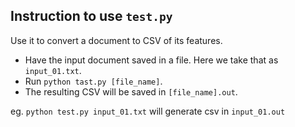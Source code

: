 ## Instruction to use `test.py`

Use it to convert a document to CSV of its features.

* Have the input document saved in a file. Here we take that as `input_01.txt`.
* Run `python tast.py [file_name]`.
* The resulting CSV will be saved in `[file_name].out`.

eg. `python test.py input_01.txt` will generate csv in `input_01.out`
